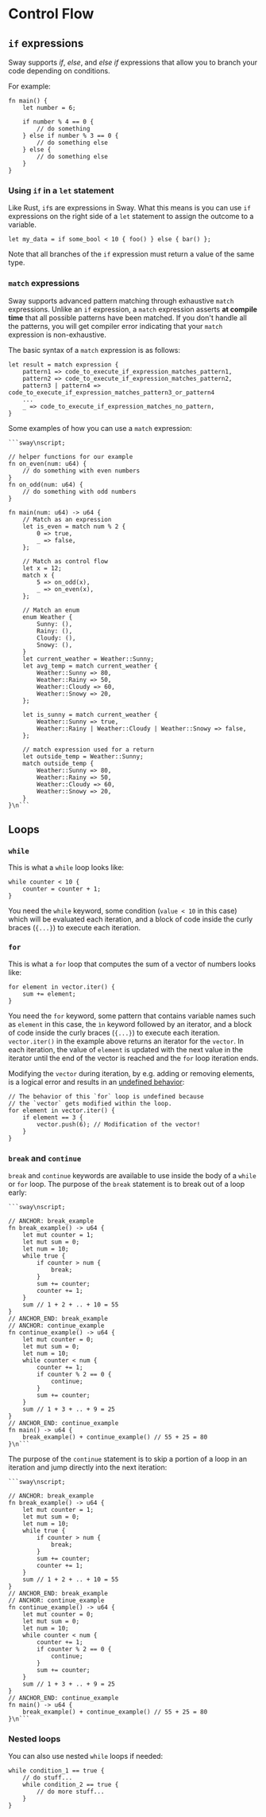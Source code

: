 # Control Flow

## `if` expressions

<!-- This section should explain `if` expressions in Sway -->
<!-- if:example:start -->
Sway supports _if_, _else_, and _else if_ expressions that allow you to branch your code depending on conditions.
<!-- if:example:end -->

For example:

```sway
fn main() {
    let number = 6;

    if number % 4 == 0 {
        // do something
    } else if number % 3 == 0 {
        // do something else
    } else {
        // do something else
    }
}
```

### Using `if` in a `let` statement

Like Rust, `if`s are expressions in Sway. What this means is you can use `if` expressions on the right side of a `let` statement to assign the outcome to a variable.

```sway
let my_data = if some_bool < 10 { foo() } else { bar() };
```

Note that all branches of the `if` expression must return a value of the same type.

### `match` expressions

<!-- This section should explain `match` expressions in Sway -->
<!-- match:example:start -->
Sway supports advanced pattern matching through exhaustive `match` expressions. Unlike an `if` expression, a `match` expression asserts **at compile time** that all possible patterns have been matched. If you don't handle all the patterns, you will get compiler error indicating that your `match` expression is non-exhaustive.
<!-- match:example:end -->

The basic syntax of a `match` expression is as follows:

```sway
let result = match expression {
    pattern1 => code_to_execute_if_expression_matches_pattern1,
    pattern2 => code_to_execute_if_expression_matches_pattern2,
    pattern3 | pattern4 => code_to_execute_if_expression_matches_pattern3_or_pattern4
    ...
    _ => code_to_execute_if_expression_matches_no_pattern,
}
```

Some examples of how you can use a `match` expression:

```sway
```sway\nscript;

// helper functions for our example
fn on_even(num: u64) {
    // do something with even numbers
}
fn on_odd(num: u64) {
    // do something with odd numbers
}

fn main(num: u64) -> u64 {
    // Match as an expression
    let is_even = match num % 2 {
        0 => true,
        _ => false,
    };

    // Match as control flow
    let x = 12;
    match x {
        5 => on_odd(x),
        _ => on_even(x),
    };

    // Match an enum
    enum Weather {
        Sunny: (),
        Rainy: (),
        Cloudy: (),
        Snowy: (),
    }
    let current_weather = Weather::Sunny;
    let avg_temp = match current_weather {
        Weather::Sunny => 80,
        Weather::Rainy => 50,
        Weather::Cloudy => 60,
        Weather::Snowy => 20,
    };

    let is_sunny = match current_weather {
        Weather::Sunny => true,
        Weather::Rainy | Weather::Cloudy | Weather::Snowy => false,
    };

    // match expression used for a return
    let outside_temp = Weather::Sunny;
    match outside_temp {
        Weather::Sunny => 80,
        Weather::Rainy => 50,
        Weather::Cloudy => 60,
        Weather::Snowy => 20,
    }
}\n```
```

## Loops

### `while`

This is what a `while` loop looks like:

```sway
while counter < 10 {
    counter = counter + 1;
}
```

You need the `while` keyword, some condition (`value < 10` in this case) which will be evaluated each iteration, and a block of code inside the curly braces (`{...}`) to execute each iteration.

### `for`

This is what a `for` loop that computes the sum of a vector of numbers looks like:

```sway
for element in vector.iter() {
    sum += element;
}
```

You need the `for` keyword, some pattern that contains variable names such as `element` in this case, the `ìn` keyword followed by an iterator, and a block of code inside the curly braces (`{...}`) to execute each iteration. `vector.iter()` in the example above returns an iterator for the `vector`. In each iteration, the value of `element` is updated with the next value in the iterator until the end of the vector is reached and the `for` loop iteration ends.

Modifying the `vector` during iteration, by e.g. adding or removing elements, is a logical error and results in an [undefined behavior](../reference/undefined_behavior.md):

```sway
// The behavior of this `for` loop is undefined because
// the `vector` gets modified within the loop.
for element in vector.iter() {
    if element == 3 {
        vector.push(6); // Modification of the vector!
    }
}
```

### `break` and `continue`

`break` and `continue` keywords are available to use inside the body of a `while` or `for` loop. The purpose of the `break` statement is to break out of a loop early:

```sway
```sway\nscript;

// ANCHOR: break_example
fn break_example() -> u64 {
    let mut counter = 1;
    let mut sum = 0;
    let num = 10;
    while true {
        if counter > num {
            break;
        }
        sum += counter;
        counter += 1;
    }
    sum // 1 + 2 + .. + 10 = 55
}
// ANCHOR_END: break_example
// ANCHOR: continue_example
fn continue_example() -> u64 {
    let mut counter = 0;
    let mut sum = 0;
    let num = 10;
    while counter < num {
        counter += 1;
        if counter % 2 == 0 {
            continue;
        }
        sum += counter;
    }
    sum // 1 + 3 + .. + 9 = 25
}
// ANCHOR_END: continue_example
fn main() -> u64 {
    break_example() + continue_example() // 55 + 25 = 80
}\n```
```

The purpose of the `continue` statement is to skip a portion of a loop in an iteration and jump directly into the next iteration:

```sway
```sway\nscript;

// ANCHOR: break_example
fn break_example() -> u64 {
    let mut counter = 1;
    let mut sum = 0;
    let num = 10;
    while true {
        if counter > num {
            break;
        }
        sum += counter;
        counter += 1;
    }
    sum // 1 + 2 + .. + 10 = 55
}
// ANCHOR_END: break_example
// ANCHOR: continue_example
fn continue_example() -> u64 {
    let mut counter = 0;
    let mut sum = 0;
    let num = 10;
    while counter < num {
        counter += 1;
        if counter % 2 == 0 {
            continue;
        }
        sum += counter;
    }
    sum // 1 + 3 + .. + 9 = 25
}
// ANCHOR_END: continue_example
fn main() -> u64 {
    break_example() + continue_example() // 55 + 25 = 80
}\n```
```

### Nested loops

You can also use nested `while` loops if needed:

```sway
while condition_1 == true {
    // do stuff...
    while condition_2 == true {
        // do more stuff...
    }
}
```

